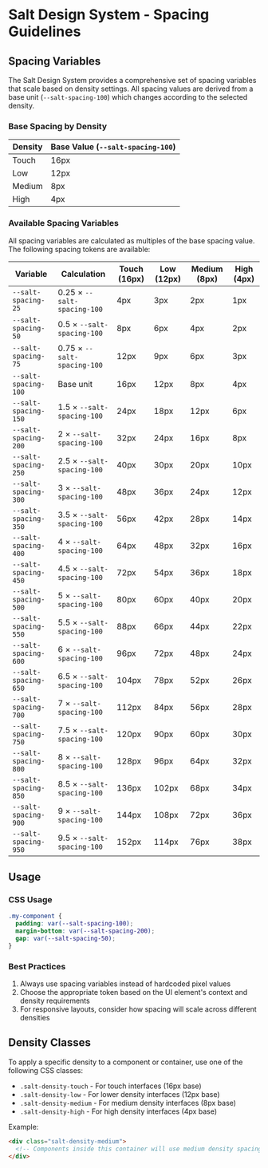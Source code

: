 # Salt Design System - Spacing Guidelines

## Spacing Variables

The Salt Design System provides a comprehensive set of spacing variables that scale based on density settings. All spacing values are derived from a base unit (`--salt-spacing-100`) which changes according to the selected density.

### Base Spacing by Density

| Density | Base Value (`--salt-spacing-100`) |
|---------|-----------------------------------|
| Touch   | 16px                              |
| Low     | 12px                              |
| Medium  | 8px                               |
| High    | 4px                               |

### Available Spacing Variables

All spacing variables are calculated as multiples of the base spacing value. The following spacing tokens are available:

| Variable              | Calculation                           | Touch (16px) | Low (12px) | Medium (8px) | High (4px) |
|-----------------------|--------------------------------------|--------------|------------|--------------|------------|
| `--salt-spacing-25`   | 0.25 × `--salt-spacing-100`          | 4px          | 3px        | 2px          | 1px        |
| `--salt-spacing-50`   | 0.5 × `--salt-spacing-100`           | 8px          | 6px        | 4px          | 2px        |
| `--salt-spacing-75`   | 0.75 × `--salt-spacing-100`          | 12px         | 9px        | 6px          | 3px        |
| `--salt-spacing-100`  | Base unit                            | 16px         | 12px       | 8px          | 4px        |
| `--salt-spacing-150`  | 1.5 × `--salt-spacing-100`           | 24px         | 18px       | 12px         | 6px        |
| `--salt-spacing-200`  | 2 × `--salt-spacing-100`             | 32px         | 24px       | 16px         | 8px        |
| `--salt-spacing-250`  | 2.5 × `--salt-spacing-100`           | 40px         | 30px       | 20px         | 10px       |
| `--salt-spacing-300`  | 3 × `--salt-spacing-100`             | 48px         | 36px       | 24px         | 12px       |
| `--salt-spacing-350`  | 3.5 × `--salt-spacing-100`           | 56px         | 42px       | 28px         | 14px       |
| `--salt-spacing-400`  | 4 × `--salt-spacing-100`             | 64px         | 48px       | 32px         | 16px       |
| `--salt-spacing-450`  | 4.5 × `--salt-spacing-100`           | 72px         | 54px       | 36px         | 18px       |
| `--salt-spacing-500`  | 5 × `--salt-spacing-100`             | 80px         | 60px       | 40px         | 20px       |
| `--salt-spacing-550`  | 5.5 × `--salt-spacing-100`           | 88px         | 66px       | 44px         | 22px       |
| `--salt-spacing-600`  | 6 × `--salt-spacing-100`             | 96px         | 72px       | 48px         | 24px       |
| `--salt-spacing-650`  | 6.5 × `--salt-spacing-100`           | 104px        | 78px       | 52px         | 26px       |
| `--salt-spacing-700`  | 7 × `--salt-spacing-100`             | 112px        | 84px       | 56px         | 28px       |
| `--salt-spacing-750`  | 7.5 × `--salt-spacing-100`           | 120px        | 90px       | 60px         | 30px       |
| `--salt-spacing-800`  | 8 × `--salt-spacing-100`             | 128px        | 96px       | 64px         | 32px       |
| `--salt-spacing-850`  | 8.5 × `--salt-spacing-100`           | 136px        | 102px      | 68px         | 34px       |
| `--salt-spacing-900`  | 9 × `--salt-spacing-100`             | 144px        | 108px      | 72px         | 36px       |
| `--salt-spacing-950`  | 9.5 × `--salt-spacing-100`           | 152px        | 114px      | 76px         | 38px       |

## Usage

### CSS Usage

```css
.my-component {
  padding: var(--salt-spacing-100);
  margin-bottom: var(--salt-spacing-200);
  gap: var(--salt-spacing-50);
}
```

### Best Practices

1. Always use spacing variables instead of hardcoded pixel values
2. Choose the appropriate token based on the UI element's context and density requirements
3. For responsive layouts, consider how spacing will scale across different densities

## Density Classes

To apply a specific density to a component or container, use one of the following CSS classes:

- `.salt-density-touch` - For touch interfaces (16px base)
- `.salt-density-low` - For lower density interfaces (12px base)
- `.salt-density-medium` - For medium density interfaces (8px base)
- `.salt-density-high` - For high density interfaces (4px base)

Example:
```html
<div class="salt-density-medium">
  <!-- Components inside this container will use medium density spacing -->
</div>
```
